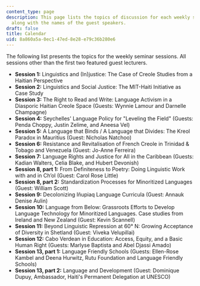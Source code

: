 ```yaml
---
content_type: page
description: This page lists the topics of discussion for each weekly session of 24.S96,
  along with the names of the guest speakers.
draft: false
title: Calendar
uid: 8a860a5a-0ec1-47ed-8e28-e79c36b280e6
---
```

The following list presents the topics for the weekly seminar sessions. All sessions other than the first two featured guest lecturers.

- **Session 1:** Linguistics and (In)justice: The Case of Creole Studies from a Haitian Perspective
- **Session 2:** Linguistics and Social Justice: The MIT-Haiti Initiative as Case Study
- **Session 3:** The Right to Read and Write: Language Activism in a Diasporic Haitian Creole Space (Guests: Wynnie Lamour and Darnelle Champagne)
- **Session 4:** Seychelles' Language Policy for "Leveling the Field" (Guests: Penda Choppy, Justin Zelime, and Aneesa Vel)
- **Session 5:** A Language that Binds / A Language that Divides: The Kreol Paradox in Mauritius (Guest: Nicholas Natchoo)
- **Session 6:** Resistance and Revitalisation of French Creole in Trinidad & Tobago and Venezuela (Guest: Jo-Anne Ferreira)
- **Session 7:** Language Rights and Justice for All in the Caribbean (Guests: Kadian Walters, Celia Blake, and Hubert Devonish)
- **Session 8, part 1:** From Definiteness to Poetry: Doing Linguistic Work with and in Ch’ol (Guest: Carol Rose Little)
- **Session 8, part 2:** Standardization Processes for Minoritized Languages (Guest: William Scott)
- **Session 9:** Decolonizing Iñupiaq Language Curricula (Guest: Annauk Denise Aulin)
- **Session 10:** Language from Below: Grassroots Efforts to Develop Language Technology for Minoritized Languages. Case studies from Ireland and New Zealand (Guest: Kevin Scannell)
- **Session 11:** Beyond Linguistic Repression at 60° N: Growing Acceptance of Diversity in Shetland (Guest: Viveka Velupillai)
- **Session 12:** Cabo Verdean in Education: Access, Equity, and a Basic Human Right (Guests: Marlyse Baptista and Abel Djassi Amado)
- **Session 13, part 1:** Language Friendly Schools (Guests: Ellen-Rose Kambel and Deena Hurwitz, Rutu Foundation and Language Friendly Schools)
- **Session 13, part 2:** Language and Development (Guest: Dominique Dupuy, Ambassador, Haiti's Permanent Delegation at UNESCO)